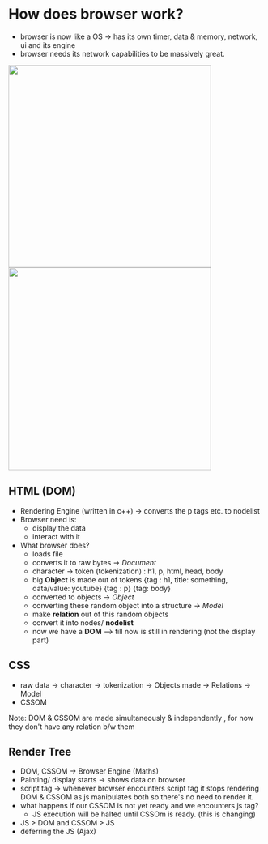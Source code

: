 # How does browser work?

- browser is now like a OS -> has its own timer, data & memory, network, ui and its engine
- browser needs its network capabilities to be massively great.

<img src="https://github.com/user-attachments/assets/66083111-eb60-449d-8cfd-b4b2960de922" width="400"/>
<img src="https://github.com/user-attachments/assets/b7e5eda7-8933-4413-b268-7197b8333ea4" width="400"/>

## HTML (DOM)
- Rendering Engine (written in c++) -> converts the p tags etc. to nodelist
- Browser need is:
  - display the data
  - interact with it
- What browser does?
  - loads file
  - converts it to raw bytes -> *Document*
  - character -> token (tokenization) : h1, p, html, head, body
  - big **Object** is made out of tokens  {tag : h1, title: something, data/value: youtube} {tag : p} {tag: body}
  - converted to objects -> *Object*
  - converting these random object into a structure -> *Model*
  - make **relation** out of this random objects
  - convert it into nodes/ **nodelist**
  - now we have a **DOM**
--> till now is still in rendering (not the display part)

## CSS
- raw data -> character -> tokenization -> Objects made -> Relations -> Model
- CSSOM

Note: DOM & CSSOM are made simultaneously & independently , for now they don't have any relation b/w them 

## Render Tree
- DOM, CSSOM -> Browser Engine (Maths)
- Painting/ display starts -> shows data on browser
- script tag -> whenever browser encounters script tag it stops rendering DOM & CSSOM as js manipulates both so there's no need to render it.
- what happens if our CSSOM is not yet ready and we encounters js tag?
  - JS execution will be halted until CSSOm is ready. (this is changing)
- JS > DOM and CSSOM > JS
- deferring the JS (Ajax)
